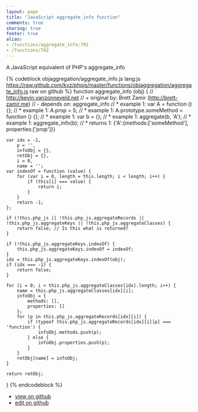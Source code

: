 ```yaml
---
layout: page
title: "JavaScript aggregate_info function"
comments: true
sharing: true
footer: true
alias:
- /functions/aggregate_info:792
- /functions/792
---
```

A JavaScript equivalent of PHP's aggregate_info

{% codeblock objaggregation/aggregate_info.js lang:js https://raw.github.com/kvz/phpjs/master/functions/objaggregation/aggregate_info.js raw on github %}
function aggregate_info (obj) {
    // http://kevin.vanzonneveld.net
    // +   original by: Brett Zamir (http://brett-zamir.me)
    // -    depends on: aggregate_info
    // *     example 1: var A = function () {};
    // *     example 1: A.prop = 5;
    // *     example 1: A.prototype.someMethod = function () {};
    // *     example 1: var b = {};
    // *     example 1: aggregate(b, 'A');
    // *     example 1: aggregate_info(b);
    // *     returns 1: {'A':{methods:['someMethod'], properties:['prop']}}

    var idx = -1,
        p = '',
        infoObj = {},
        retObj = {},
        i = 0,
        name = '';
    var indexOf = function (value) {
        for (var i = 0, length = this.length; i < length; i++) {
            if (this[i] === value) {
                return i;
            }
        }
        return -1;
    };

    if (!this.php_js || !this.php_js.aggregateRecords || !this.php_js.aggregateKeys || !this.php_js.aggregateClasses) {
        return false; // Is this what is returned?
    }

    if (!this.php_js.aggregateKeys.indexOf) {
        this.php_js.aggregateKeys.indexOf = indexOf;
    }
    idx = this.php_js.aggregateKeys.indexOf(obj);
    if (idx === -1) {
        return false;
    }

    for (i = 0; i < this.php_js.aggregateClasses[idx].length; i++) {
        name = this.php_js.aggregateClasses[idx][i];
        infoObj = {
            methods: [],
            properties: []
        };
        for (p in this.php_js.aggregateRecords[idx][i]) {
            if (typeof this.php_js.aggregateRecords[idx][i][p] === 'function') {
                infoObj.methods.push(p);
            } else {
                infoObj.properties.push(p);
            }
        }
        retObj[name] = infoObj;
    }

    return retObj;
}
{% endcodeblock %}

 - [view on github](https://github.com/kvz/phpjs/blob/master/functions/objaggregation/aggregate_info.js)
 - [edit on github](https://github.com/kvz/phpjs/edit/master/functions/objaggregation/aggregate_info.js)
